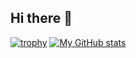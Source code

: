 ## Hi there 👋
[![trophy](https://github-profile-trophy.vercel.app/?username=ryo-ma)](https://github.com/ryo-ma/github-profile-trophy)
[![My GitHub stats](https://github-readme-stats.vercel.app/api?username=zermankarim)](https://github.com/anuraghazra/github-readme-stats)
<!--
**zermankarim/zermankarim** is a ✨ _special_ ✨ repository because its `README.md` (this file) appears on your GitHub profile.

Here are some ideas to get you started:

- 🔭 I’m currently working on ...
- 🌱 I’m currently learning ...
- 👯 I’m looking to collaborate on ...
- 🤔 I’m looking for help with ...
- 💬 Ask me about ...
- 📫 How to reach me: ...
- 😄 Pronouns: ...
- ⚡ Fun fact: ...
-->
